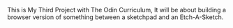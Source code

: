 This is My Third Project with The Odin Curriculum, It will be about building a browser version of something between a sketchpad and an Etch-A-Sketch.
